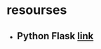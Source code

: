 # resourses

- ## Python Flask [link](https://github.com/mayankwalia/educative-courses/blob/master/Flask_%20Develop%20Web%20Applications%20in%20Python%20-%20Learn%20Interactively/readme.md)

